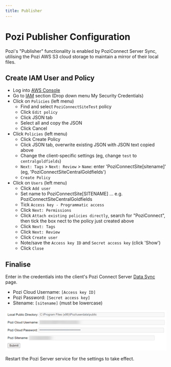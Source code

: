 ```yaml
---
title: Publisher
---
```


# Pozi Publisher Configuration

Pozi's "Publisher" functionality is enabled by PoziConnect Server Sync, utilising the Pozi AWS S3 cloud storage to maintain a mirror of their local files.

## Create IAM User and Policy

- Log into [AWS Console](https://ap-southeast-2.console.aws.amazon.com/console/home?region=ap-southeast-2#)
- Go to [IAM](https://console.aws.amazon.com/iam/home?region=ap-southeast-2#/home) section (Drop down menu My Security Credentials)
- Click on `Policies` (left menu)
  - Find and select `PoziConnectSiteTest` policy
  - Click `Edit policy`
  - Click JSON tab
  - Select all and copy the JSON
  - Click Cancel
- Click `Policies` (left menu)
  - Click Create Policy
  - Click JSON tab, overwrite existing JSON with JSON text copied above
  - Change the client-specific settings (eg, change `test` to `centralgoldfields`)
  - `Next: Tags` > `Next: Review` > `Name`: enter 'PoziConnectSite[sitename]' (eg, 'PoziConnectSiteCentralGoldfields')
  - `Create Policy`
- Click on `Users` (left menu)
  - Click `Add user`
  - Set name to PoziConnectSite[SITENAME] ... e.g. PoziConnectSiteCentralGoldfields
  - Tick `Access key - Programmatic access`
  - Click `Next: Permissions`
  - Click `Attach existing policies directly`, search for "PoziConnect", then tick the box nect to the policy just created above
  - Click `Next: Tags`
  - Click `Next: Review`
  - Click `Create user`
  - Note/save the `Access key ID` and `Secret access key` (click 'Show')
  - Click `Close`

## Finalise

Enter in the credentials into the client's Pozi Connect Server [Data Sync](https://local.pozi.com/settingssync) page.

* Pozi Cloud Username: `[Access key ID]`
* Pozi Password: `[Secret access key]`
* Sitename: `[sitename]` (must be lowercase)

![](/static/img/pozi-server-sync-credentials.png)

Restart the Pozi Server service for the settings to take effect.
